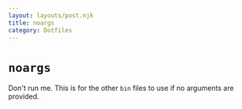 ```yaml
---
layout: layouts/post.njk
title: noargs
category: Dotfiles
---
```


# `noargs`
Don't run me. This is for the other `bin` files to use if no arguments are provided.
